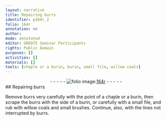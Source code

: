 ```yaml
---
layout: narrative
title: Repairing burrs
identifier: p164r_2
folio: 164r
annotation: no
author:
mode: annotated
editor: GR8975 Seminar Participants
rights: Public Domain
purposes: []
activities: []
materials: []
tools: [chaple or a burin, burin, small file, willow coals]
---
```


 <div class="folio" align="center">- - - - - <a href="http://gallica.bnf.fr/ark:/12148/btv1b10500001g/f333.item" target="_blank"><img src="https://cu-mkp.github.io/GR8975-edition/assets/photo-icon.png" alt="folio image: " style="display:inline-block; margin-bottom:-3px;"/>164r</a> - - - - - </div> 
## Repairing burrs

 
Remove burrs very carefully with the point of a <span class="tool">chaple or a burin</span>, then scrape the burrs with the side of a <span class="tool">burin</span>, or carefully with a <span class="tool">small file</span>, and rub with <span class="tool">willow coals</span> and small brushes. Continue, also, with the lines not interrupted by burrs.
 